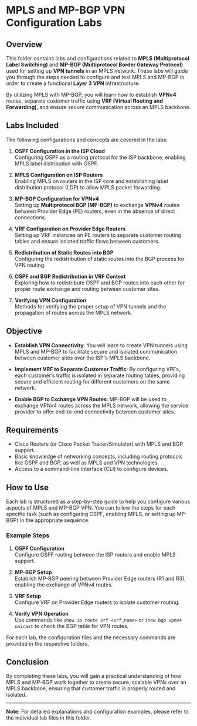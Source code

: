 # MPLS and MP-BGP VPN Configuration Labs

## Overview

This folder contains labs and configurations related to **MPLS (Multiprotocol Label Switching)** and **MP-BGP (Multiprotocol Border Gateway Protocol)** used for setting up **VPN tunnels** in an MPLS network. These labs will guide you through the steps needed to configure and test MPLS and MP-BGP in order to create a functional **Layer 3 VPN** infrastructure. 

By utilizing MPLS with MP-BGP, you will learn how to establish **VPNv4** routes, separate customer traffic using **VRF (Virtual Routing and Forwarding)**, and ensure secure communication across an MPLS backbone.

## Labs Included

The following configurations and concepts are covered in the labs:

1. **OSPF Configuration in the ISP Cloud**  
   Configuring OSPF as a routing protocol for the ISP backbone, enabling MPLS label distribution with OSPF.

2. **MPLS Configuration on ISP Routers**  
   Enabling MPLS on routers in the ISP core and establishing label distribution protocol (LDP) to allow MPLS packet forwarding.

3. **MP-BGP Configuration for VPNv4**  
   Setting up **Multiprotocol BGP (MP-BGP)** to exchange **VPNv4** routes between Provider Edge (PE) routers, even in the absence of direct connections.

4. **VRF Configuration on Provider Edge Routers**  
   Setting up VRF instances on PE routers to separate customer routing tables and ensure isolated traffic flows between customers.

5. **Redistribution of Static Routes into BGP**  
   Configuring the redistribution of static routes into the BGP process for VPN routing.

6. **OSPF and BGP Redistribution in VRF Context**  
   Exploring how to redistribute OSPF and BGP routes into each other for proper route exchange and routing between customer sites.

7. **Verifying VPN Configuration**  
   Methods for verifying the proper setup of VPN tunnels and the propagation of routes across the MPLS network.

## Objective

- **Establish VPN Connectivity**: You will learn to create VPN tunnels using MPLS and MP-BGP to facilitate secure and isolated communication between customer sites over the ISP's MPLS backbone.
  
- **Implement VRF to Separate Customer Traffic**: By configuring VRFs, each customer’s traffic is isolated in separate routing tables, providing secure and efficient routing for different customers on the same network.

- **Enable BGP to Exchange VPN Routes**: MP-BGP will be used to exchange VPNv4 routes across the MPLS network, allowing the service provider to offer end-to-end connectivity between customer sites.

## Requirements

- Cisco Routers (or Cisco Packet Tracer/Simulator) with MPLS and BGP support.
- Basic knowledge of networking concepts, including routing protocols like OSPF and BGP, as well as MPLS and VPN technologies.
- Access to a command-line interface (CLI) to configure devices.

## How to Use

Each lab is structured as a step-by-step guide to help you configure various aspects of MPLS and MP-BGP VPN. You can follow the steps for each specific task (such as configuring OSPF, enabling MPLS, or setting up MP-BGP) in the appropriate sequence.

### Example Steps

1. **OSPF Configuration**  
   Configure OSPF routing between the ISP routers and enable MPLS support.
   
2. **MP-BGP Setup**  
   Establish MP-BGP peering between Provider Edge routers (R1 and R3), enabling the exchange of VPNv4 routes.
   
3. **VRF Setup**  
   Configure VRF on Provider Edge routers to isolate customer routing.

4. **Verify VPN Operation**  
   Use commands like `show ip route vrf <vrf_name>` or `show bgp vpnv4 unicast` to check the BGP table for VPN routes.

For each lab, the configuration files and the necessary commands are provided in the respective folders.

## Conclusion

By completing these labs, you will gain a practical understanding of how MPLS and MP-BGP work together to create secure, scalable VPNs over an MPLS backbone, ensuring that customer traffic is properly routed and isolated.

---

**Note:** For detailed explanations and configuration examples, please refer to the individual lab files in this folder.

